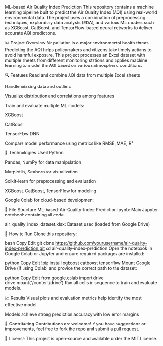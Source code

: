ML-based Air Quality Index Prediction
This repository contains a machine learning pipeline built to predict the Air Quality Index (AQI) using real-world environmental data. The project uses a combination of preprocessing techniques, exploratory data analysis (EDA), and various ML models such as XGBoost, CatBoost, and TensorFlow-based neural networks to deliver accurate AQI predictions.

📊 Project Overview
Air pollution is a major environmental health threat. Predicting the AQI helps policymakers and citizens take timely actions to avoid harmful exposure. This project processes an Excel dataset with multiple sheets from different monitoring stations and applies machine learning to model the AQI based on various atmospheric conditions.

🔍 Features
Read and combine AQI data from multiple Excel sheets

Handle missing data and outliers

Visualize distribution and correlations among features

Train and evaluate multiple ML models:

XGBoost

CatBoost

TensorFlow DNN

Compare model performance using metrics like RMSE, MAE, R²

🧪 Technologies Used
Python

Pandas, NumPy for data manipulation

Matplotlib, Seaborn for visualization

Scikit-learn for preprocessing and evaluation

XGBoost, CatBoost, TensorFlow for modeling

Google Colab for cloud-based development

📁 File Structure
ML-based-Air-Quality-Index-Prediction.ipynb: Main Jupyter notebook containing all code

air_quality_index_dataset.xlsx: Dataset used (loaded from Google Drive)

🚀 How to Run
Clone this repository:

bash
Copy
Edit
git clone https://github.com/yourusername/air-quality-index-prediction.git
cd air-quality-index-prediction
Open the notebook in Google Colab or Jupyter and ensure required packages are installed:

python
Copy
Edit
!pip install xgboost catboost tensorflow
Mount Google Drive (if using Colab) and provide the correct path to the dataset:

python
Copy
Edit
from google.colab import drive
drive.mount('/content/drive')
Run all cells in sequence to train and evaluate models.

📈 Results
Visual plots and evaluation metrics help identify the most effective model

Models achieve strong prediction accuracy with low error margins

🤝 Contributing
Contributions are welcome! If you have suggestions or improvements, feel free to fork the repo and submit a pull request.

📄 License
This project is open-source and available under the MIT License.

